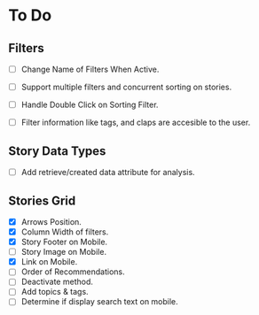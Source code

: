 # To Do

## Filters
* [ ] Change Name of Filters When Active.
* [ ] Support multiple filters and concurrent sorting on stories.
* [ ] Handle Double Click on Sorting Filter.
* [ ] Filter information like tags, and claps are accesible to the user.


## Story Data Types
* [ ] Add retrieve/created data attribute for analysis.


## Stories Grid
* [X] Arrows Position.
* [X] Column Width of filters.
* [X] Story Footer on Mobile.
* [ ] Story Image on Mobile.
* [X] Link on Mobile.
* [ ] Order of Recommendations.
* [ ] Deactivate method.
* [ ] Add topics & tags.
* [ ] Determine if display search text on mobile.
